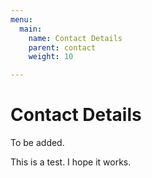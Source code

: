 ```yaml
---
menu:
  main:
    name: Contact Details
    parent: contact
    weight: 10

---
```

# Contact Details

To be added.

This is a test. I hope it works.